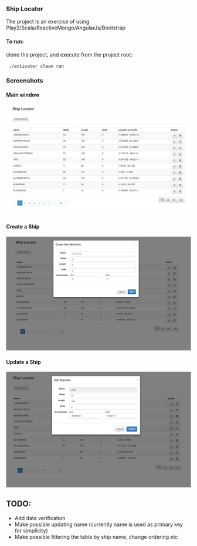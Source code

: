 ### Ship Locator

The project is an exercise of using Play2/Scala/ReactiveMongo/AngularJs/Bootstrap

#### To run:

clone the project, and execute from the project root:

```
 ./activator clean run
```

### Screenshots

#### Main window
![Celebrities List](./screenshots/screen1.png)

#### Create a Ship
![Adding a Celebrity](./screenshots/screen3.png)

#### Update a Ship
![Editing a Celebrity](./screenshots/screen2.png)

## TODO:
- Add data verification
- Make possible updating name (currently name is used as primary key for simplicity)
- Make possible filtering the table by ship name, change ordering etc
